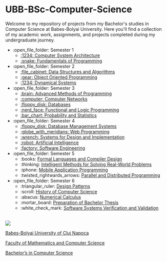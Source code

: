 # UBB-BSc-Computer-Science

Welcome to my repository of projects from my Bachelor's studies in Computer Science at Babes-Bolyai University. Here you'll find a collection of my academic work, assignments, and projects completed during my undergraduate journey.

<ul>
  <li>:open_file_folder: Semester 1
    <ul>
      <li>
        <a href="https://github.com/BiancaM30/Computer-System-Architecture"> 
          :1234: Computer System Architecture
        </a>
      </li>
<!--       <li>
        <a href="https://github.com/yourusername/Computational-Logic"> 
          :bulb: Computational Logic 
        </a>
      </li> -->
      <li>
        <a href="https://github.com/BiancaM30/Programming-Fundamentals"> 
          :snake: Fundamentals of Programming 
        </a>
      </li>
    </ul>
  </li>
  <li>:open_file_folder: Semester 2
    <ul>
      <li>
        <a href="https://github.com/BiancaM30/Data-Structures-and-Algorithms"> 
          :file_cabinet: Data Structures and Algorithms 
        </a>
      </li>
      <li>
        <a href="https://github.com/BiancaM30/Object-Oriented-Programming"> 
          :gear: Object Oriented Programming 
        </a>
      </li>
      <li>
        <a href="https://github.com/BiancaM30/Dynamical-Systems"> 
          :1234: Dynamical Systems
        </a>
      </li>
    </ul>
  </li>
  <li>:open_file_folder: Semester 3
    <ul>
      <li>
        <a href="https://github.com/yourusername/Advanced-Methods-of-Programming"> 
          :brain: Advanced Methods of Programming 
        </a>
      </li>
      <li>
        <a href="https://github.com/yourusername/Computer-Networks"> 
          :computer: Computer Networks 
        </a>
      </li>
      <li>
        <a href="https://github.com/yourusername/Databases"> 
          :floppy_disk: Databases 
        </a>
      </li>
      <li>
        <a href="https://github.com/yourusername/Functional-and-Logic-Programming"> 
          :nerd_face: Functional and Logic Programming 
        </a>
      </li>
      <li>
        <a href="https://github.com/yourusername/Probability-and-Statistics"> 
          :bar_chart: Probability and Statistics
        </a>
      </li>
    </ul>
  </li>
  <li>:open_file_folder: Semester 4
    <ul>
      <li>
        <a href="https://github.com/yourusername/Database-Management-Systems">
          :floppy_disk: Database Management Systems
        </a>
      </li>
      <li>
        <a href="https://github.com/yourusername/Web-Programming">
          :globe_with_meridians: Web Programming
        </a>
      </li>
      <li>
        <a href="https://github.com/yourusername/Systems-for-Design-and-Implementation">
          :wrench: Systems for Design and Implementation
        </a>
      </li>
      <li>
        <a href="https://github.com/yourusername/Artificial-Intelligence">
          :robot: Artificial Intelligence
        </a>
      </li>
      <li>
        <a href="https://github.com/yourusername/Software-Engineering">
          :factory: Software Engineering
        </a>
      </li>
    </ul>
  </li>
  <li>:open_file_folder: Semester 5
    <ul>
<!--       <li> :sound:
        <a href="https://github.com/yourusername/Audio-video-Data-Processing">
          Audio-video Data Processing
        </a>
      </li> -->
      <li> :books:
        <a href="https://github.com/yourusername/Formal-Languages-and-Compiler-Design">
          Formal Languages and Compiler Design
        </a>
      </li>
      <li> :thinking:
        <a href="https://github.com/yourusername/Intelligent-Methods">
          Intelligent Methods for Solving Real-World Problems
        </a>
      </li>
      <li> :iphone:
        <a href="https://github.com/yourusername/Mobile-Application-Programming">
          Mobile Application Programming
        </a>
      </li>
      <li> :twisted_rightwards_arrows:
        <a href="https://github.com/yourusername/Parallel-and-Distributed-Programming">
          Parallel and Distributed Programming
        </a>
      </li>
    </ul>
  </li>
  <li>:open_file_folder: Semester 6
    <ul>
<!--       <li> :robot:
        <a href="https://github.com/yourusername/Android-Things">
          Android Things
        </a>
      </li> -->
      <li> :triangular_ruler:
        <a href="https://github.com/yourusername/Design-Patterns">
          Design Patterns
        </a>
      </li>
      <li> :scroll:
        <a href="https://github.com/yourusername/History-of-Computer-Science">
          History of Computer Science
        </a>
      </li>
      <li> :abacus:
        <a href="https://github.com/yourusername/Numerical-Calculus">
          Numerical Calculus
        </a>
      </li>
      <li> :mortar_board:
        <a href="https://github.com/yourusername/Preparation-of-Bachelor-Thesis">
          Preparation of Bachelor Thesis
        </a>
      </li>
      <li> :white_check_mark:
        <a href="https://github.com/yourusername/Software-Systems-Verification-and-Validation">
          Software Systems Verification and Validation
        </a>
      </li>
    </ul>
  </li>
</ul>

<br>
<img src="https://www.ubbcluj.ro/images/logo/logo_cs.png" />
<a href="http://www.cs.ubbcluj.ro">
<p> Babeş-Bolyai University of Cluj Napoca </p>
<p> Faculty of Mathematics and Computer Science </p>
<p> Bachelor’s in Computer Science </p>
</a>
<br>
